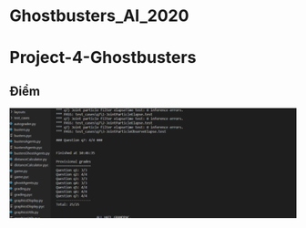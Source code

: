 # Ghostbusters_AI_2020
# Project-4-Ghostbusters
## Điểm
![alt](https://raw.githubusercontent.com/thu21/Project-4-Ghostbusters/main/image/Screenshot%20(226).png)
